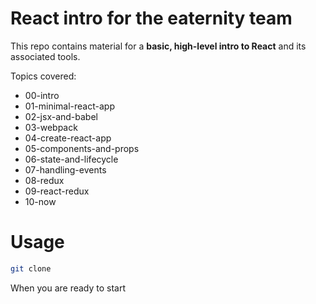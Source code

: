 # React intro for the eaternity team

This repo contains material for a __basic, high-level intro to React__ and its associated tools.

Topics covered:

- 00-intro
- 01-minimal-react-app
- 02-jsx-and-babel
- 03-webpack
- 04-create-react-app
- 05-components-and-props
- 06-state-and-lifecycle
- 07-handling-events
- 08-redux
- 09-react-redux
- 10-now

# Usage

```bash
git clone
```

When you are ready to start

